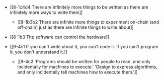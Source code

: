 - [[8-1c4d4 There are infinitely more things to be written as there are infinitely more ways to write them]]
	- [[8-1b3b2 There are infinite more things to experiment on-chain (and off-chain) just as there are infinite things to write about]]

- [[8-1b3 The software can control the hardware]]

- [[9-4c1 If you can't write about it, you can't code it. If you can't program it, you don't understand it.]]
	- [[9-4c2 'Programs should be written for people to read, and only incidentally for machines to execute.' 'Design to express algorithms, and only incidentally tell machines how to execute them.']]

